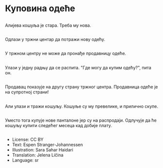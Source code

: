 # Куповина одеће

##
Алијева кошуља је стара. Треба му нова.

##
Одлази у тржни центар да потражи нову одећу.

##
У тржном центру не може да пронађе продавницу одеће.

##
Улази у једну радњу да се распита. "Где могу да купим одећу?", пита он.

##
Продавац показује на другу страну тржног центра. Продавница одеће је на супротној страни!

##
Али улази и тражи кошуљу. Кошуље су му превелике, и прилично скупе.

##
Уместо тога купује нове панталоне јер су на распродаји. Одлучује да ће кошуљу купити следећег месеца кад добије плату.

##
* License: CC BY
* Text: Espen Stranger-Johannessen
* Illustration: Sara Sahar Haidari
* Translation: Jelena Ličina
* Language: sr
